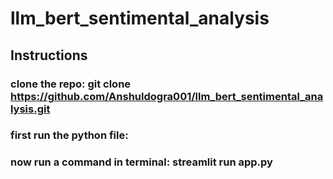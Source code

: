 # llm_bert_sentimental_analysis

## Instructions

### clone the repo: git clone https://github.com/Anshuldogra001/llm_bert_sentimental_analysis.git
### first run the python file: 
### now run a command in terminal: streamlit run app.py
